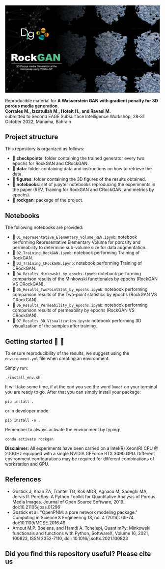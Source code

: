 ![LOGO](https://github.com/DIG-Kaust/RockGAN/blob/main/logo.png)  

Reproducible material for **A Wasserstein GAN with gradient penalty for 3D porous media generation. \
Corrales M.,  Izzatullah M., Hoteit H., and Ravasi M.** \
submitted to Second EAGE Subsurface Intelligence Workshop, 28-31 October 2022, Manama, Bahrain


## Project structure
This repository is organized as follows:

* :open_file_folder: **checkpoints**: folder containing the trained generator every two epochs for RockGAN and CRockGAN.
* :open_file_folder: **data**: folder containing data and instructions on how to retrieve the data.
* :open_file_folder: **figures**: folder containing the 3D figures of the results obtained.
* :open_file_folder: **notebooks**: set of jupyter notebooks reproducing the experiments in the paper (REV, Training for RockGAN and CRockGAN, and metrics by epochs).
* :open_file_folder: **rockgan**: package of the project.

## Notebooks
The following notebooks are provided:

- :orange_book: ``01_Representative_Elementary_Volume_REV.ipynb``: notebook performing Representative Elementary Volume for porosity and permeability to determine sub-volume size for data augmentation.
- :orange_book: ``02_Training_RockGAN.ipynb``: notebook performing Training of RockGAN.
- :orange_book: ``03_Training_CRockGAN.ipynb``: notebook performing Training of CRockGAN.
- :orange_book: ``04_Results_Minkowski_by_epochs.ipynb``: notebook performing comparison results of the Minkowski functionales by epochs (RockGAN VS CRockGAN).
- :orange_book: ``05_Results_TwoPointStat_by_epochs.ipynb``: notebook performing comparison results of the Two-point statistics by epochs (RockGAN VS CRockGAN).
- :orange_book: ``06_Results_Permeability_by_epochs.ipynb``: notebook performing comparison results of permeability by epochs (RockGAN VS CRockGAN).
- :orange_book: ``07_Results_3D_Visualization.ipynb``: notebook performing 3D visualization of the samples after training.


## Getting started :space_invader: :robot:
To ensure reproducibility of the results, we suggest using the `environment.yml` file when creating an environment.

Simply run:
```
./install_env.sh
```
It will take some time, if at the end you see the word `Done!` on your terminal you are ready to go. After that you can simply install your package:
```
pip install .
```
or in developer mode:
```
pip install -e .
```

Remember to always activate the environment by typing:
```
conda activate rockgan
```

**Disclaimer:** All experiments have been carried on a Intel(R) Xeon(R) CPU @ 2.10GHz equipped with a single NVIDIA GEForce RTX 3090 GPU. Different environment 
configurations may be required for different combinations of workstation and GPU.


## References
- Gostick J, Khan ZA, Tranter TG, Kok MDR, Agnaou M, Sadeghi MA, Jervis R. PoreSpy: A Python Toolkit for Quantitative Analysis of Porous Media Images. Journal of Open Source Software, 2019. doi:10.21105/joss.01296
- Gostick et al. "OpenPNM: a pore network modeling package." Computing in Science & Engineering 18, no. 4 (2016): 60-74. doi:10.1109/MCSE.2016.49
- Arnout M.P. Boelens, and Hamdi A. Tchelepi, QuantImPy: Minkowski functionals and functions with Python, SoftwareX, Volume 16, 2021, 100823, ISSN 2352-7110, doi: 10.1016/j.softx.2021.100823

## Did you find this repository useful? Please cite us
